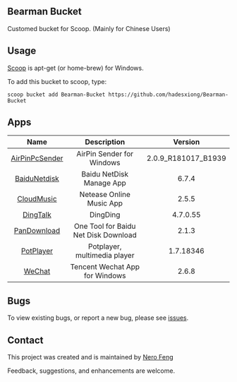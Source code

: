 ## Bearman Bucket

Customed bucket for Scoop. (Mainly for Chinese Users)

## Usage

[Scoop](<https://scoop.sh/>) is apt-get (or home-brew) for Windows.

To add this bucket to scoop, type:

```
scoop bucket add Bearman-Bucket https://github.com/hadesxiong/Bearman-Bucket
```

## Apps

|                        Name                         |             Description              |       Version       |
| :-------------------------------------------------: | :----------------------------------: | :-----------------: |
| [AirPinPcSender](http://www.waxrain.com/index.html) |      AirPin Sender for Windows       | 2.0.9_R181017_B1939 |
|   [BaiduNetdisk](https://pan.baidu.com/download)    |       Baidu NetDisk Manage App       |        6.7.4        |
|        [CloudMusic](https://music.163.com/#)        |       Netease Online Music App       |        2.5.5        |
|        [DingTalk](https://www.dingtalk.com/)        |               DingDing               |     4.7.0.55      |
|       [PanDownload](https://pandownload.com/)       | One Tool for Baidu Net Disk Download |        2.1.3        |
|      [PotPlayer](https://potplayer.daum.net/)       |     Potplayer, multimedia player     |      1.7.18346      |
|         [WeChat](https://pc.weixin.qq.com/)         |    Tencent Wechat App for Windows    |        2.6.8        |

## Bugs

To view existing bugs, or report a new bug, please see [issues](<https://github.com/hadesxiong/Bearman-Bucket/issues>).

## Contact

This project was created and is maintained by [Nero Feng](<https://mail.google.com/mail/u/0/?view=cm&fs=1&tf=1&source=mailto&to=fengshixiong890614@gmail.com>)

Feedback, suggestions, and enhancements are welcome.